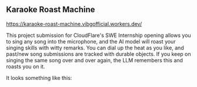 ## Karaoke Roast Machine

https://karaoke-roast-machine.vibgofficial.workers.dev/

This project submission for CloudFlare's SWE Internship opening allows you to sing any song into the microphone, and 
the AI model will roast your singing skills with witty remarks. You can dial up the heat as you like, and past/new 
song submissions are tracked with durable objects. If you keep on singing the same song over and over again, the LLM
remembers this and roasts you on it.

It looks something like this:
